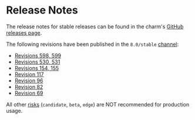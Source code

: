 # Release Notes

The release notes for stable releases can be found in the charm's [GitHub releases page](https://github.com/canonical/mysql-router-k8s-operator/releases).

The following revisions have been published in the `8.0/stable` [channel](https://juju.is/docs/sdk/channel):
* [Revisions 598, 599](https://github.com/canonical/mysql-router-k8s-operator/releases/tag/rev598)
* [Revisions 530, 531](https://github.com/canonical/mysql-router-k8s-operator/releases/tag/rev530)
* [Revisions 154, 155](https://github.com/canonical/mysql-router-k8s-operator/releases/tag/rev154)
* [Revision 117](https://github.com/canonical/mysql-router-k8s-operator/releases/tag/rev117)
* [Revision 96](https://github.com/canonical/mysql-router-k8s-operator/releases/tag/rev96)
* [Revision 82](https://github.com/canonical/mysql-router-k8s-operator/releases/tag/rev82)
* [Revision 69](https://github.com/canonical/mysql-router-k8s-operator/releases/tag/rev69)

All other [risks](https://juju.is/docs/sdk/channel#heading--risk) (`candidate`, `beta`, `edge`) are NOT recommended for production usage.